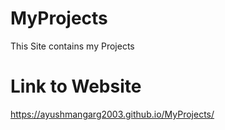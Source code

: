 # MyProjects
This Site contains my Projects 

# Link to Website
https://ayushmangarg2003.github.io/MyProjects/
